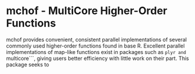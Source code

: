 mchof - MultiCore Higher-Order Functions
===

mchof provides convenient, consistent parallel implementations of several 
commonly used higher-order functions found in base R. Excellent parallel 
implementations of map-like functions exist in packages such as ```plyr and
```multicore```, giving users better efficiency with little work on their part. 
This package seeks to 